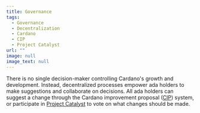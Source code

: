 ```yaml
---
title: Governance
tags:
  - Governance
  - Decentralization
  - Cardano
  - CIP
  - Project Catalyst
url: ""
image: null
image_text: null
---
```


There is no single decision-maker controlling Cardano's growth and development. Instead, decentralized processes empower ada holders to make suggestions and collaborate on decisions. All ada holders can suggest a change through the Cardano improvement proposal ([CIP](https://www.essentialcardano.io/glossary/cip)) system, or participate in [Project Catalyst](https://iohk.io/blog/posts/2021/02/12/our-million-dollar-baby-project-catalyst/) to vote on what changes should be made.
